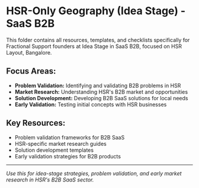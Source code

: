 # HSR-Only Geography (Idea Stage) - SaaS B2B

This folder contains all resources, templates, and checklists specifically for Fractional Support founders at Idea Stage in SaaS B2B, focused on HSR Layout, Bangalore.

## Focus Areas:
- **Problem Validation:** Identifying and validating B2B problems in HSR
- **Market Research:** Understanding HSR's B2B market and opportunities
- **Solution Development:** Developing B2B SaaS solutions for local needs
- **Early Validation:** Testing initial concepts with HSR businesses

## Key Resources:
- Problem validation frameworks for B2B SaaS
- HSR-specific market research guides
- Solution development templates
- Early validation strategies for B2B products

---

*Use this for idea-stage strategies, problem validation, and early market research in HSR's B2B SaaS sector.* 